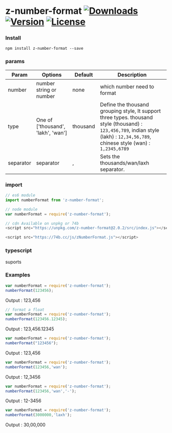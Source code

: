 # z-number-format  [![Downloads](https://img.shields.io/npm/dm/z-number-format.svg)](https://www.npmjs.com/package/z-number-format)  [![Version](https://img.shields.io/npm/v/z-number-format.svg)](https://www.npmjs.com/package/z-number-format) [![License](https://img.shields.io/npm/l/z-number-format.svg)](https://www.npmjs.com/package/z-number-format)

### Install
`npm install z-number-format --save`


### params
| Param        | Options           | Default  | Description |
| ------------- |-------------| -----| -------- |
| number | number string or number |none| which number need to format  |
| type | One of ['thousand', 'lakh', 'wan'] |thousand| Define the thousand grouping style, It support three types. thousand style (thousand) : `123,456,789`, indian style (lakh) : `12,34,56,789`, chinese style (wan) : `1,2345,6789`|
| separator | separator | , | Sets the thousands/wan/laxh separator. |

### import

```js
// es6 module
import numberFormat from 'z-number-format';

// node module
var numberFormat = require('z-number-format');

// cdn Available on unpkg or 74b
<script src="https://unpkg.com/z-number-format@2.0.2/src/index.js"></script> 

<script src="https://74b.cc/js/zNumberFormat.js"></script> 
```

### typescript  
suports



### Examples
```js
var numberFormat = require('z-number-format');
numberFormat(123456);
```
Output : 123,456

```js
// format a float
var numberFormat = require('z-number-format');
numberFormat(123456.12345);
```
Output : 123,456.12345

```js
var numberFormat = require('z-number-format');
numberFormat("123456");
```
Output : 123,456


```js
var numberFormat = require('z-number-format');
numberFormat(123456,'wan');
```
Output : 12,3456

```js
var numberFormat = require('z-number-format');
numberFormat(123456,'wan','-');
```
Output : 12-3456

```js
var numberFormat = require('z-number-format');
numberFormat(3000000,'laxh');
```
Output : 30,00,000